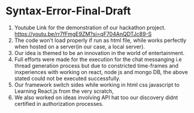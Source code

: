# Syntax-Error-Final-Draft
1. Youtube Link for the demonstration of our hackathon project.
    https://youtu.be/rr7fFmgE9ZM?si=qF704AnQDTJc89-S
2. The code won't load properly if run as html file, while works perfectly when hosted on a server(in our case, a local server).
3. Our idea is themed to be an innovation in the world of entertainment.
4. Full efforts were made for the execution for the chat messanging i.e thread generation process but due to constricted time-frames and inxperiences with working on react, node js and mongo DB, the above stated could not be executed successfully.
5. Our framework switch sides while working in html css javascript to Learning React.js from the very scratch,
6. We also worked on ideas involving API hat too our discovery didnt certified in authorization processes.
